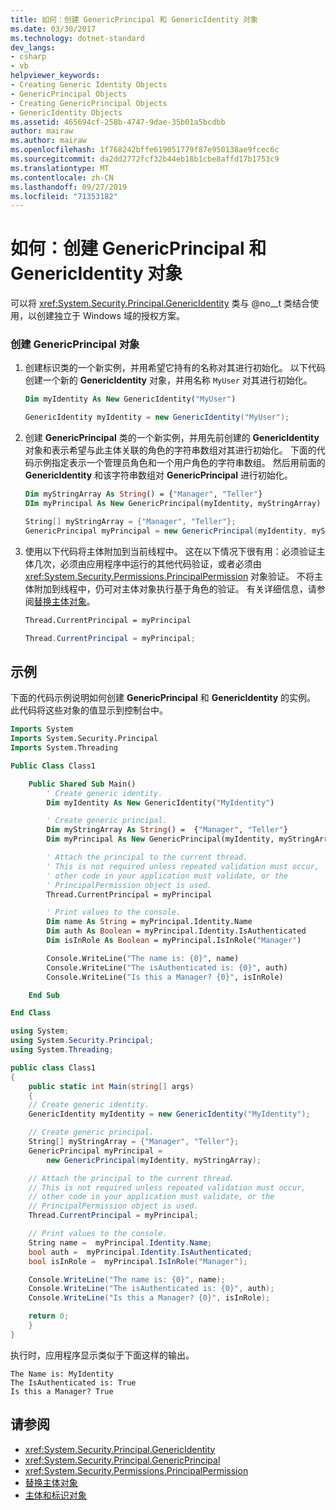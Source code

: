 ```yaml
---
title: 如何：创建 GenericPrincipal 和 GenericIdentity 对象
ms.date: 03/30/2017
ms.technology: dotnet-standard
dev_langs:
- csharp
- vb
helpviewer_keywords:
- Creating Generic Identity Objects
- GenericPrincipal Objects
- Creating GenericPrincipal Objects
- GenericIdentity Objects
ms.assetid: 465694cf-258b-4747-9dae-35b01a5bcdbb
author: mairaw
ms.author: mairaw
ms.openlocfilehash: 1f768242bffe619051779f87e950138ae9fcec6c
ms.sourcegitcommit: da2dd2772fcf32b44eb18b1cbe8affd17b1753c9
ms.translationtype: MT
ms.contentlocale: zh-CN
ms.lasthandoff: 09/27/2019
ms.locfileid: "71353182"
---
```

# <a name="how-to-create-genericprincipal-and-genericidentity-objects"></a>如何：创建 GenericPrincipal 和 GenericIdentity 对象

可以将 <xref:System.Security.Principal.GenericIdentity> 类与 @no__t 类结合使用，以创建独立于 Windows 域的授权方案。

### <a name="to-create-a-genericprincipal-object"></a>创建 GenericPrincipal 对象

1. 创建标识类的一个新实例，并用希望它持有的名称对其进行初始化。 以下代码创建一个新的 **GenericIdentity** 对象，并用名称 `MyUser` 对其进行初始化。

    ```vb
    Dim myIdentity As New GenericIdentity("MyUser")
    ```

    ```csharp
    GenericIdentity myIdentity = new GenericIdentity("MyUser");
    ```

2. 创建 **GenericPrincipal** 类的一个新实例，并用先前创建的 **GenericIdentity** 对象和表示希望与此主体关联的角色的字符串数组对其进行初始化。 下面的代码示例指定表示一个管理员角色和一个用户角色的字符串数组。 然后用前面的 **GenericIdentity** 和该字符串数组对 **GenericPrincipal** 进行初始化。

    ```vb
    Dim myStringArray As String() = {"Manager", "Teller"}
    DIm myPrincipal As New GenericPrincipal(myIdentity, myStringArray)
    ```

    ```csharp
    String[] myStringArray = {"Manager", "Teller"};
    GenericPrincipal myPrincipal = new GenericPrincipal(myIdentity, myStringArray);
    ```

3. 使用以下代码将主体附加到当前线程中。 这在以下情况下很有用：必须验证主体几次，必须由应用程序中运行的其他代码验证，或者必须由 <xref:System.Security.Permissions.PrincipalPermission> 对象验证。 不将主体附加到线程中，仍可对主体对象执行基于角色的验证。 有关详细信息，请参阅[替换主体对象](../../../docs/standard/security/replacing-a-principal-object.md)。

    ```vb
    Thread.CurrentPrincipal = myPrincipal
    ```

    ```csharp
    Thread.CurrentPrincipal = myPrincipal;
    ```

## <a name="example"></a>示例

下面的代码示例说明如何创建 **GenericPrincipal** 和 **GenericIdentity** 的实例。 此代码将这些对象的值显示到控制台中。

```vb
Imports System
Imports System.Security.Principal
Imports System.Threading

Public Class Class1

    Public Shared Sub Main()
        ' Create generic identity.
        Dim myIdentity As New GenericIdentity("MyIdentity")

        ' Create generic principal.
        Dim myStringArray As String() =  {"Manager", "Teller"}
        Dim myPrincipal As New GenericPrincipal(myIdentity, myStringArray)

        ' Attach the principal to the current thread.
        ' This is not required unless repeated validation must occur,
        ' other code in your application must validate, or the
        ' PrincipalPermission object is used.
        Thread.CurrentPrincipal = myPrincipal

        ' Print values to the console.
        Dim name As String = myPrincipal.Identity.Name
        Dim auth As Boolean = myPrincipal.Identity.IsAuthenticated
        Dim isInRole As Boolean = myPrincipal.IsInRole("Manager")

        Console.WriteLine("The name is: {0}", name)
        Console.WriteLine("The isAuthenticated is: {0}", auth)
        Console.WriteLine("Is this a Manager? {0}", isInRole)

    End Sub

End Class
```

```csharp
using System;
using System.Security.Principal;
using System.Threading;

public class Class1
{
    public static int Main(string[] args)
    {
    // Create generic identity.
    GenericIdentity myIdentity = new GenericIdentity("MyIdentity");

    // Create generic principal.
    String[] myStringArray = {"Manager", "Teller"};
    GenericPrincipal myPrincipal =
        new GenericPrincipal(myIdentity, myStringArray);

    // Attach the principal to the current thread.
    // This is not required unless repeated validation must occur,
    // other code in your application must validate, or the
    // PrincipalPermission object is used.
    Thread.CurrentPrincipal = myPrincipal;

    // Print values to the console.
    String name =  myPrincipal.Identity.Name;
    bool auth =  myPrincipal.Identity.IsAuthenticated;
    bool isInRole =  myPrincipal.IsInRole("Manager");

    Console.WriteLine("The name is: {0}", name);
    Console.WriteLine("The isAuthenticated is: {0}", auth);
    Console.WriteLine("Is this a Manager? {0}", isInRole);

    return 0;
    }
}
```

执行时，应用程序显示类似于下面这样的输出。

```console
The Name is: MyIdentity
The IsAuthenticated is: True
Is this a Manager? True
```

## <a name="see-also"></a>请参阅

- <xref:System.Security.Principal.GenericIdentity>
- <xref:System.Security.Principal.GenericPrincipal>
- <xref:System.Security.Permissions.PrincipalPermission>
- [替换主体对象](../../../docs/standard/security/replacing-a-principal-object.md)
- [主体和标识对象](../../../docs/standard/security/principal-and-identity-objects.md)
